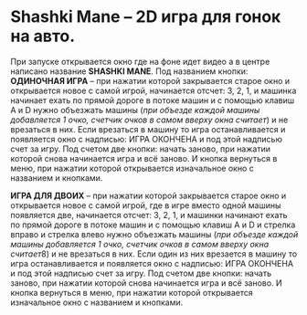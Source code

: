 # Shashki Mane – 2D игра для гонок на авто.

При запуске открывается окно где на фоне идет видео а в центре написано название **SHASHKI MANE**.
Под названием кнопки:
**ОДИНОЧНАЯ ИГРА** – при нажатии которой закрывается старое окно и открывается новое с самой игрой, 
начинается отсчет: 3, 2, 1, и машинка начинает ехать по прямой дороге в потоке машин и с помощью клавиш A и D нужно объезжать машины (*при объезде каждой машины добавляется 1 очко, 
счетчик очков в самом вверху окна считает*) и не врезаться в них. Если врезаться в машину то игра останавливается и появляется окно с надписью: ИГРА ОКОНЧЕНА и под этой надписью счет за игру. 
Под счетом две кнопки: начать заново, при нажатии которой снова начинается игра и всё заново. И кнопка вернуться в меню, при нажатии которой открывается изначальное окно с названием и кнопками.

**ИГРА ДЛЯ ДВОИХ** – при нажатии которой закрывается старое окно и открывается новое с самой игрой, где в игре вместо одной машины появляется две, 
начинается отсчет: 3, 2, 1, и машинки начинают ехать по прямой дороге в потоке машин и с помощью клавиш A и D и стрелка вправо и стрелка влево нужно 
объезжать машины (*при объезде каждой машины добавляется 1 очко, счетчик очков в самом вверху окна считает*8) и не врезаться в них. 
Если один из них врезается в машину то игра останавливается и появляется окно с надписью: ИГРА ОКОНЧЕНА и под этой надписью счет за игру. 
Под счетом две кнопки: начать заново, при нажатии которой снова начинается игра и всё заново. 
И кнопка вернуться в меню, при нажатии которой открывается изначальное окно с названием и кнопками.
